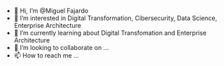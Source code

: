 - 👋 Hi, I’m @Miguel Fajardo
- 👀 I’m interested in Digital Transformation, Cibersecurity, Data Science, Enterprise Architecture
- 🌱 I’m currently learning about Digital Transfomation and Enterprise Architecture
- 💞️ I’m looking to collaborate on ...
- 📫 How to reach me ...

<!---
mfajardo2017/mfajardo2017 is a ✨ special ✨ repository because its `README.md` (this file) appears on your GitHub profile.
You can click the Preview link to take a look at your changes.
--->
